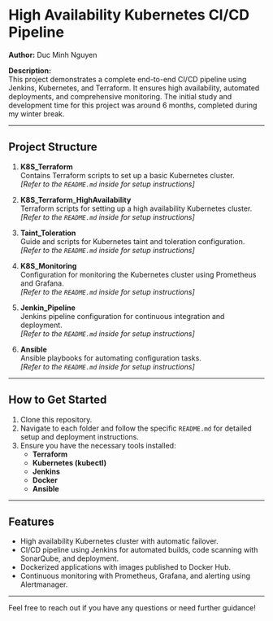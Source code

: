 # High Availability Kubernetes CI/CD Pipeline

**Author:** Duc Minh Nguyen

**Description:**  
This project demonstrates a complete end-to-end CI/CD pipeline using Jenkins, Kubernetes, and Terraform. It ensures high availability, automated deployments, and comprehensive monitoring. The initial study and development time for this project was around 6 months, completed during my winter break.

---

## Project Structure

1. **K8S_Terraform**  
   Contains Terraform scripts to set up a basic Kubernetes cluster.  
   *[Refer to the `README.md` inside for setup instructions]*

2. **K8S_Terraform_HighAvailability**  
   Terraform scripts for setting up a high availability Kubernetes cluster.  
   *[Refer to the `README.md` inside for setup instructions]*

3. **Taint_Toleration**  
   Guide and scripts for Kubernetes taint and toleration configuration.  
   *[Refer to the `README.md` inside for setup instructions]*

4. **K8S_Monitoring**  
   Configuration for monitoring the Kubernetes cluster using Prometheus and Grafana.  
   *[Refer to the `README.md` inside for setup instructions]*

5. **Jenkin_Pipeline**  
   Jenkins pipeline configuration for continuous integration and deployment.  
   *[Refer to the `README.md` inside for setup instructions]*

6. **Ansible**  
   Ansible playbooks for automating configuration tasks.  
   *[Refer to the `README.md` inside for setup instructions]*

---

## How to Get Started

1. Clone this repository.
2. Navigate to each folder and follow the specific `README.md` for detailed setup and deployment instructions.
3. Ensure you have the necessary tools installed: 
   - **Terraform**
   - **Kubernetes (kubectl)**
   - **Jenkins**
   - **Docker**
   - **Ansible**

---

## Features

- High availability Kubernetes cluster with automatic failover.
- CI/CD pipeline using Jenkins for automated builds, code scanning with SonarQube, and deployment.
- Dockerized applications with images published to Docker Hub.
- Continuous monitoring with Prometheus, Grafana, and alerting using Alertmanager.

---

Feel free to reach out if you have any questions or need further guidance!
